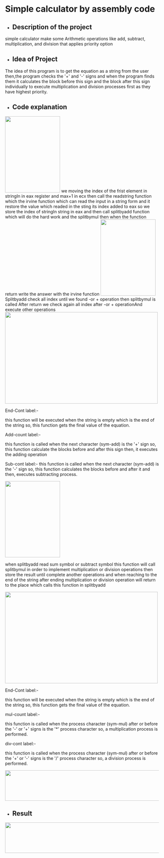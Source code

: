 # Simple calculator by assembly code



-  ## Description of the project

simple calculator make some Arithmetic operations like add, subtract, multiplication, and division that applies priority option


-  ## Idea of Project

The idea of this program is to get the equation as a string from the user  then,the program checks the '+' and '-' signs and when the program finds them it calculates the block before this sign and 
the block after this sign individually to execute multiplication and division processes first as
 they have highest priority. 


-  ## Code explanation

<img src="https://user-images.githubusercontent.com/40215551/104139274-07cc1a00-53b3-11eb-863f-9e68e5707866.png" width="180" height="250">
we moving the index of the frist element in stringIn in eax register and max+1 in ecx then call the readstring function which the irvine function 
which can read the input in a string form and it restore the value which readed in the sting its index added to eax so we store the index of stringIn string in eax  and then call splitbyadd function which will do the hard work and the splitbymul then when the function return write the answer with the irvine function 



<img src="https://user-images.githubusercontent.com/76923461/104135963-cf6d1180-539b-11eb-9e80-323ce1a55dac.PNG" width="180" height="250">
Splitbyadd check all index until we found -or + operation  then splitbymul is called After return we check again all index after -or + operationAnd execute other operations

<img src="https://user-images.githubusercontent.com/77008342/104136726-98e5c580-53a0-11eb-9ec2-f965bc46e02d.png" width="500" height="300">


End-Cont label:-

this function will be executed when the string is empty which is the end of the string so, 
this function gets the final value of the equation.

Add-count label:-

this function is called when the next character (sym-add) is the '+' sign so, 
this function calculate the blocks before and after this sign then,
it executes the adding operation

Sub-cont label:-
this function is called when the next character (sym-add) is the '-' sign so, 
this function calculates the blocks before and after it and then, executes subtracting process. 

<img src="https://user-images.githubusercontent.com/76923461/104137190-b6685e80-53a3-11eb-9f07-5c997af2809d.PNG" width="180" height="250">

when splitbyadd read sum symbol or subtract symbol this function will call splitbymul in order to implement multiplication or division operations then store the result until complete another operations
and when reaching to the end of the string after ending multiplication or division operation will return to the place which calls this function in splitbyadd



<img src="https://user-images.githubusercontent.com/36426512/104137427-3d6a0680-53a5-11eb-96d4-f80c6016c3ab.jpg" width="500" height="300">


End-Cont label:- 

this function will be executed when the string is empty which is the end of the string so,
this function gets the final value of the equation. 

mul-count label:-  

this function is called when the process character (sym-mul)  after or before the '-' or '+' signs is the '*' process character so,
a multiplication process is performed.    

div-cont label:- 

this function is called when the process character (sym-mul) after or before the '+' or '-' signs is the '/' process character so,
a division process is performed.

<img src="https://user-images.githubusercontent.com/40215551/104139775-59c26f00-53b6-11eb-80d2-e1e42864cd4f.png" width="600" height="100">

-  ## Result

<img src="https://user-images.githubusercontent.com/40215551/104139891-0c92cd00-53b7-11eb-96fb-e14baabdf119.png" width="600" height="100">


